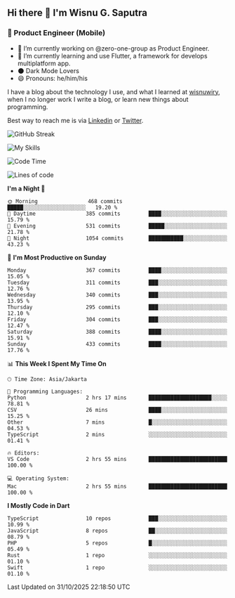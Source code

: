 ## Hi there 👋 I'm Wisnu G. Saputra

### :mobile_phone_off: Product Engineer (Mobile)

- 🔭 I’m currently working on @zero-one-group as Product Engineer.
- 🌱 I’m currently learning and use Flutter, a framework for develops multiplatform app.
- 🌑 Dark Mode Lovers
- 😄 Pronouns: he/him/his

I have a blog about the technology I use, and what I learned at [wisnuwiry](https://wisnuwiry.space/), when I no longer work I write a blog, or learn new things about programming.

Best way to reach me is via [Linkedin](https://www.linkedin.com/in/wisnu-saputra/) or [Twitter](https://twitter.com/wisnuwiry).

![GitHub Streak](https://streak-stats.demolab.com?user=wisnuwiry&theme=dark&hide_border=true)

![My Skills](https://skillicons.dev/icons?i=dart,flutter,kotlin,swift,go,js,css,neovim,git,linux&perline=5)

<!--START_SECTION:waka-->
![Code Time](http://img.shields.io/badge/Code%20Time-2%2C244%20hrs%2011%20mins-blue)

![Lines of code](https://img.shields.io/badge/From%20Hello%20World%20I%27ve%20Written-2.8%20million%20lines%20of%20code-blue)

**I'm a Night 🦉** 

```text
🌞 Morning                468 commits         █████░░░░░░░░░░░░░░░░░░░░   19.20 % 
🌆 Daytime                385 commits         ████░░░░░░░░░░░░░░░░░░░░░   15.79 % 
🌃 Evening                531 commits         █████░░░░░░░░░░░░░░░░░░░░   21.78 % 
🌙 Night                  1054 commits        ███████████░░░░░░░░░░░░░░   43.23 % 
```
📅 **I'm Most Productive on Sunday** 

```text
Monday                   367 commits         ████░░░░░░░░░░░░░░░░░░░░░   15.05 % 
Tuesday                  311 commits         ███░░░░░░░░░░░░░░░░░░░░░░   12.76 % 
Wednesday                340 commits         ███░░░░░░░░░░░░░░░░░░░░░░   13.95 % 
Thursday                 295 commits         ███░░░░░░░░░░░░░░░░░░░░░░   12.10 % 
Friday                   304 commits         ███░░░░░░░░░░░░░░░░░░░░░░   12.47 % 
Saturday                 388 commits         ████░░░░░░░░░░░░░░░░░░░░░   15.91 % 
Sunday                   433 commits         ████░░░░░░░░░░░░░░░░░░░░░   17.76 % 
```


📊 **This Week I Spent My Time On** 

```text
🕑︎ Time Zone: Asia/Jakarta

💬 Programming Languages: 
Python                   2 hrs 17 mins       ████████████████████░░░░░   78.81 % 
CSV                      26 mins             ████░░░░░░░░░░░░░░░░░░░░░   15.25 % 
Other                    7 mins              █░░░░░░░░░░░░░░░░░░░░░░░░   04.53 % 
TypeScript               2 mins              ░░░░░░░░░░░░░░░░░░░░░░░░░   01.41 % 

🔥 Editors: 
VS Code                  2 hrs 55 mins       █████████████████████████   100.00 % 

💻 Operating System: 
Mac                      2 hrs 55 mins       █████████████████████████   100.00 % 
```

**I Mostly Code in Dart** 

```text
TypeScript               10 repos            ███░░░░░░░░░░░░░░░░░░░░░░   10.99 % 
JavaScript               8 repos             ██░░░░░░░░░░░░░░░░░░░░░░░   08.79 % 
PHP                      5 repos             █░░░░░░░░░░░░░░░░░░░░░░░░   05.49 % 
Rust                     1 repo              ░░░░░░░░░░░░░░░░░░░░░░░░░   01.10 % 
Swift                    1 repo              ░░░░░░░░░░░░░░░░░░░░░░░░░   01.10 % 
```




 Last Updated on 31/10/2025 22:18:50 UTC
<!--END_SECTION:waka-->
